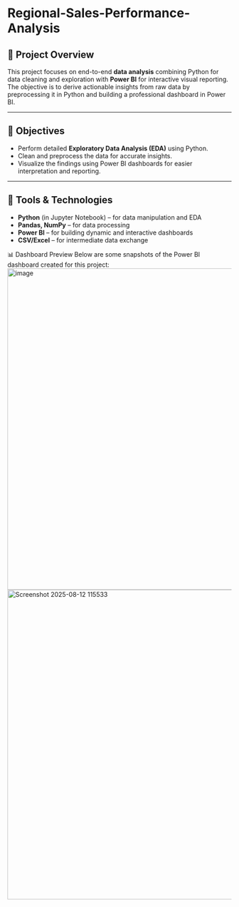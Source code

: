 # Regional-Sales-Performance-Analysis


## 📝 Project Overview

This project focuses on end-to-end **data analysis** combining Python for data cleaning and exploration with **Power BI** for interactive visual reporting. The objective is to derive actionable insights from raw data by preprocessing it in Python and building a professional dashboard in Power BI.

---

## 🎯 Objectives

- Perform detailed **Exploratory Data Analysis (EDA)** using Python.
- Clean and preprocess the data for accurate insights.
- Visualize the findings using Power BI dashboards for easier interpretation and reporting.

---

## 🔧 Tools & Technologies

- **Python** (in Jupyter Notebook) – for data manipulation and EDA
- **Pandas, NumPy** – for data processing
- **Power BI** – for building dynamic and interactive dashboards
- **CSV/Excel** – for intermediate data exchange

📊 Dashboard Preview
Below are some snapshots of the Power BI dashboard created for this project:
<img width="1337" height="721" alt="image" src="https://github.com/user-attachments/assets/cb05fdd4-b23f-4809-aada-37780b7cbae0" />
<img width="1313" height="695" alt="Screenshot 2025-08-12 115533" src="https://github.com/user-attachments/assets/f25fe614-e8b5-4fca-b677-7205b4a8558b" />
